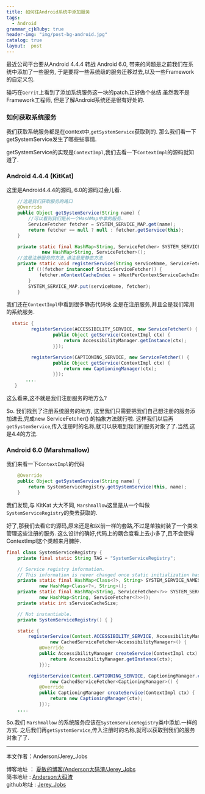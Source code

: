 ```yaml
---
title: 如何往Android系统中添加服务
tags:
  - Android
grammar_cjkRuby: true
header-img: "img/post-bg-android.jpg"
catalog: true
layout:  post
---
```


最近公司平台要从Android 4.4.4 转战 Android 6.0, 带来的问题是之前我们在系统中添加了一些服务, 于是要将一些系统级的服务迁移过去,以及一些Framework 的自定义包.

碰巧在`Gerrit`上看到了添加系统服务这一块的patch.正好做个总结.虽然我不是Framework工程师, 但是了解Android系统还是很有好处的.

### 如何获取系统服务

我们获取系统服务都是在context中,`getSystemService`获取到的. 那么我们看一下getSystemService发生了哪些些事情.

getSystemService的实现是`ContextImpl`,我们去看一下`ContextImpl`的源码就知道了.

### Android 4.4.4 (KitKat)

这里是Android4.4.4的源码, 6.0的源码过会儿看.
``` java
    //这是我们获取服务的路口
    @Override
    public Object getSystemService(String name) {
        //可以看到我们是从一个HashMap中拿的服务.
        ServiceFetcher fetcher = SYSTEM_SERVICE_MAP.get(name);
        return fetcher == null ? null : fetcher.getService(this);
    }

    private static final HashMap<String, ServiceFetcher> SYSTEM_SERVICE_MAP =
             new HashMap<String, ServiceFetcher>();
    //这是注册服务的方法,请注意是静态方法
    private static void registerService(String serviceName, ServiceFetcher fetcher) {
        if (!(fetcher instanceof StaticServiceFetcher)) {
            fetcher.mContextCacheIndex = sNextPerContextServiceCacheIndex++;
        }
        SYSTEM_SERVICE_MAP.put(serviceName, fetcher);
    }    
```
我们还在`ContextImpl`中看到很多静态代码块.全是在注册服务,并且全是我们常用的系统服务.

``` java
  static {
         registerService(ACCESSIBILITY_SERVICE, new ServiceFetcher() {
                 public Object getService(ContextImpl ctx) {
                     return AccessibilityManager.getInstance(ctx);
                 }});

         registerService(CAPTIONING_SERVICE, new ServiceFetcher() {
                 public Object getService(ContextImpl ctx) {
                     return new CaptioningManager(ctx);
                 }});
       ....
   }

```

这么看来,这不就是我们注册服务的地方么?<br>

So. 我们找到了注册系统服务的地方, 这里我们只需要把我们自己想注册的服务添加进去,完成new ServiceFetcher() 的抽象方法就行啦. 这样我们以后再`getSystemService`,传入注册时的名称,就可以获取到我们的服务对象了了.当然,这是4.4的方法.


### Android 6.0 (Marshmallow)

我们来看一下`ContextImpl`的代码

``` java
    @Override
    public Object getSystemService(String name) {
        return SystemServiceRegistry.getSystemService(this, name);
    }
```
我们发现,与 KitKat 大大不同, `Marshmallow`这里是从一个叫做`SystemServiceRegistry`的类去获取的.

好了,那我们去看它的源码,原来还是和以前一样的套路,不过是单独封装了一个类来管理这些注册的服务. 这么设计的确好,代码上的耦合度看上去小多了,且不会使得ContextImpl这个类越来月臃肿.

``` java
final class SystemServiceRegistry {
    private final static String TAG = "SystemServiceRegistry";

    // Service registry information.
    // This information is never changed once static initialization has completed.
    private static final HashMap<Class<?>, String> SYSTEM_SERVICE_NAMES =
            new HashMap<Class<?>, String>();
    private static final HashMap<String, ServiceFetcher<?>> SYSTEM_SERVICE_FETCHERS =
            new HashMap<String, ServiceFetcher<?>>();
    private static int sServiceCacheSize;

    // Not instantiable.
    private SystemServiceRegistry() { }

    static {
        registerService(Context.ACCESSIBILITY_SERVICE, AccessibilityManager.class,
                new CachedServiceFetcher<AccessibilityManager>() {
            @Override
            public AccessibilityManager createService(ContextImpl ctx) {
                return AccessibilityManager.getInstance(ctx);
            }});

        registerService(Context.CAPTIONING_SERVICE, CaptioningManager.class,
                new CachedServiceFetcher<CaptioningManager>() {
            @Override
            public CaptioningManager createService(ContextImpl ctx) {
                return new CaptioningManager(ctx);
            }});
    ....

```
  So.我们 `Marshmallow` 的系统服务应该在`SystemServiceRegistry`类中添加.一样的方式.
  之后我们再`getSystemService`,传入注册时的名称,就可以获取到我们的服务对象了了.



----------
本文作者：Anderson/Jerey_Jobs

博客地址   ： [夏敏的博客/Anderson大码渣/Jerey_Jobs][1] <br>
简书地址   :  [Anderson大码渣][2] <br>
github地址 :  [Jerey_Jobs][4]



[1]: http://jerey.cn/
[2]: http://www.jianshu.com/users/016a5ba708a0/latest_articles
[3]: http://blog.csdn.net/jerey_jobs
[4]: https://github.com/Jerey-Jobs
